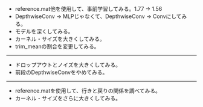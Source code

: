 * reference.mat他を使用して、事前学習してみる。1.77 -> 1.56
* DepthwiseConv -> MLPじゃなくて、DepthwiseConv -> Convにしてみる。
* モデルを深くしてみる。
* カーネル・サイズを大きくしてみる。
* trim_meanの割合を変更してみる。

----

* ドロップアウトとノイズを大きくしてみる。
* 前段のDepthwiseConvをやめてみる。

----

* reference.matを使用して、行きと戻りの関係を調べてみる。
* カーネル・サイズをさらに大きくしてみる。
